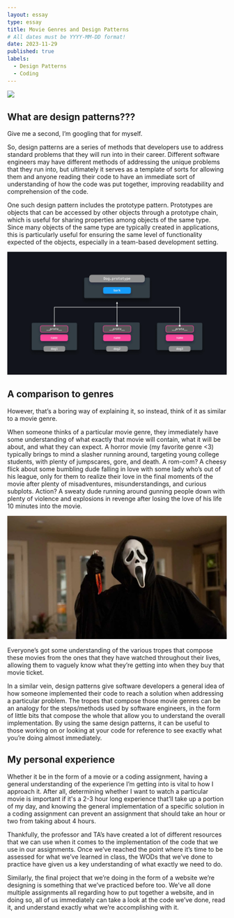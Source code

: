 ```yaml
---
layout: essay
type: essay
title: Movie Genres and Design Patterns
# All dates must be YYYY-MM-DD format!
date: 2023-11-29
published: true
labels:
  - Design Patterns
  - Coding
---
```


<img class="img-fluid" src="../img/essays/moviegenresanddesignpatterns/theatre.png">

## What are design patterns???

Give me a second, I’m googling that for myself.

So, design patterns are a series of methods that developers use to address standard problems that they will run into in their career. Different software engineers may have different methods of addressing the unique problems that they run into, but ultimately it serves as a template of sorts for allowing them and anyone reading their code to have an immediate sort of understanding of how the code was put together, improving readability and comprehension of the code. 

One such design pattern includes the prototype pattern. Prototypes are objects that can be accessed by other objects through a prototype chain, which is useful for sharing properties among objects of the same type.  Since many objects of the same type are typically created in applications, this is particularly useful for ensuring the same level of functionality expected of the objects, especially in a team-based development setting.

<img class="img-fluid" width="600px" src="../img/essays/moviegenresanddesignpatterns/prototypes.png">

## A comparison to genres

However, that’s a boring way of explaining it, so instead, think of it as similar to a movie genre.

When someone thinks of a particular movie genre, they immediately have some understanding of what exactly that movie will contain, what it will be about, and what they can expect. A horror movie (my favorite genre <3) typically brings to mind a slasher running around, targeting young college students, with plenty of jumpscares, gore, and death. A rom-com? A cheesy flick about some bumbling dude falling in love with some lady who’s out of his league, only for them to realize their love in the final moments of the movie after plenty of misadventures, misunderstandings, and curious subplots. Action? A sweaty dude running around gunning people down with plenty of violence and explosions in revenge after losing the love of his life 10 minutes into the movie.

<img class="img-fluid" width="600px" src="../img/essays/moviegenresanddesignpatterns/scream.png">

Everyone’s got some understanding of the various tropes that compose these movies from the ones that they have watched throughout their lives, allowing them to vaguely know what they’re getting into when they buy that movie ticket.

In a similar vein, design patterns give software developers a general idea of how someone implemented their code to reach a solution when addressing a particular problem. The tropes that compose those movie genres can be an analogy for the steps/methods used by software engineers, in the form of little bits that compose the whole that allow you to understand the overall implementation. By using the same design patterns, it can be useful to those working on or looking at your code for reference to see exactly what you’re doing almost immediately. 

## My personal experience 

Whether it be in the form of a movie or a coding assignment, having a general understanding of the experience I’m getting into is vital to how I approach it. After all, determining whether I want to watch a particular movie is important if it's a 2-3 hour long experience that’ll take up a portion of my day, and knowing the general implementation of a specific solution in a coding assignment can prevent an assignment that should take an hour or two from taking about 4 hours.

Thankfully, the professor and TA’s have created a lot of different resources that we can use when it comes to the implementation of the code that we use in our assignments. Once we’ve reached the point where it’s time to be assessed for what we’ve learned in class, the WODs that we’ve done to practice have given us a key understanding of what exactly we need to do. 


Similarly, the final project that we’re doing in the form of a website we’re designing is something that we’ve practiced before too. We’ve all done multiple assignments all regarding how to put together a website, and in doing so, all of us immediately can take a look at the code we’ve done, read it, and understand exactly what we’re accomplishing with it. 
